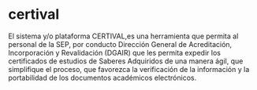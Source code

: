 # certival
El sistema y/o plataforma CERTIVAL,es una herramienta que permita al personal de la SEP, por conducto Dirección General de Acreditación, Incorporación y Revalidación (DGAIR)  que les permita expedir los certificados de estudios de Saberes Adquiridos de una manera ágil, que simplifique el proceso, que favorezca la verificación de la información y la portabilidad de los documentos académicos electrónicos.
